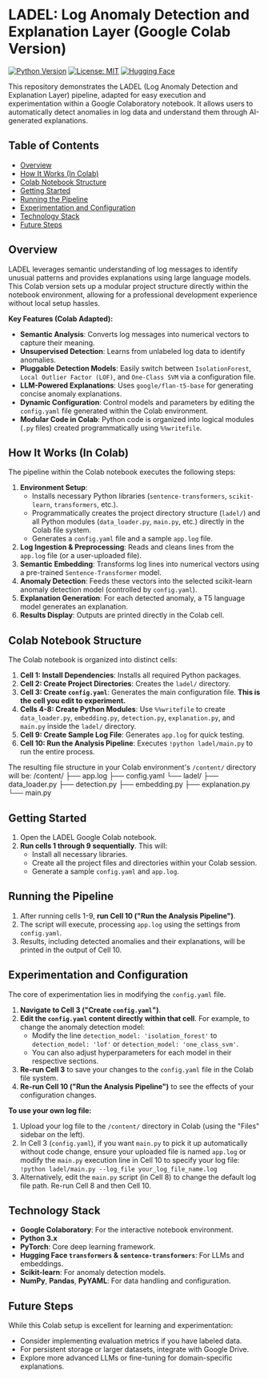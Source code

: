 # LADEL: Log Anomaly Detection and Explanation Layer (Google Colab Version)

[![Python Version](https://img.shields.io/badge/Colab%20Python-3.x-blue.svg)](https://research.google.com/colaboratory/)
[![License: MIT](https://img.shields.io/badge/License-MIT-yellow.svg)](https://opensource.org/licenses/MIT)
[![Hugging Face](https://img.shields.io/badge/%F0%9F%A4%97%20Hugging%20Face-Models-orange)](https://huggingface.co/models)

This repository demonstrates the LADEL (Log Anomaly Detection and Explanation Layer) pipeline, adapted for easy execution and experimentation within a Google Colaboratory notebook. It allows users to automatically detect anomalies in log data and understand them through AI-generated explanations.

## Table of Contents

- [Overview](#overview)
- [How It Works (In Colab)](#how-it-works-in-colab)
- [Colab Notebook Structure](#colab-notebook-structure)
- [Getting Started](#getting-started)
- [Running the Pipeline](#running-the-pipeline)
- [Experimentation and Configuration](#experimentation-and-configuration)
- [Technology Stack](#technology-stack)
- [Future Steps](#future-steps)

## Overview

LADEL leverages semantic understanding of log messages to identify unusual patterns and provides explanations using large language models. This Colab version sets up a modular project structure directly within the notebook environment, allowing for a professional development experience without local setup hassles.

**Key Features (Colab Adapted):**

-   **Semantic Analysis**: Converts log messages into numerical vectors to capture their meaning.
-   **Unsupervised Detection**: Learns from unlabeled log data to identify anomalies.
-   **Pluggable Detection Models**: Easily switch between `IsolationForest`, `Local Outlier Factor (LOF)`, and `One-Class SVM` via a configuration file.
-   **LLM-Powered Explanations**: Uses `google/flan-t5-base` for generating concise anomaly explanations.
-   **Dynamic Configuration**: Control models and parameters by editing the `config.yaml` file generated within the Colab environment.
-   **Modular Code in Colab**: Python code is organized into logical modules (`.py` files) created programmatically using `%%writefile`.

## How It Works (In Colab)

The pipeline within the Colab notebook executes the following steps:

1.  **Environment Setup**:
    *   Installs necessary Python libraries (`sentence-transformers`, `scikit-learn`, `transformers`, etc.).
    *   Programmatically creates the project directory structure (`ladel/`) and all Python modules (`data_loader.py`, `main.py`, etc.) directly in the Colab file system.
    *   Generates a `config.yaml` file and a sample `app.log` file.
2.  **Log Ingestion & Preprocessing**: Reads and cleans lines from the `app.log` file (or a user-uploaded file).
3.  **Semantic Embedding**: Transforms log lines into numerical vectors using a pre-trained `Sentence-Transformer` model.
4.  **Anomaly Detection**: Feeds these vectors into the selected scikit-learn anomaly detection model (controlled by `config.yaml`).
5.  **Explanation Generation**: For each detected anomaly, a T5 language model generates an explanation.
6.  **Results Display**: Outputs are printed directly in the Colab cell.

## Colab Notebook Structure

The Colab notebook is organized into distinct cells:

1.  **Cell 1: Install Dependencies**: Installs all required Python packages.
2.  **Cell 2: Create Project Directories**: Creates the `ladel/` directory.
3.  **Cell 3: Create `config.yaml`**: Generates the main configuration file. **This is the cell you edit to experiment.**
4.  **Cells 4-8: Create Python Modules**: Use `%%writefile` to create `data_loader.py`, `embedding.py`, `detection.py`, `explanation.py`, and `main.py` inside the `ladel/` directory.
5.  **Cell 9: Create Sample Log File**: Generates `app.log` for quick testing.
6.  **Cell 10: Run the Analysis Pipeline**: Executes `!python ladel/main.py` to run the entire process.

The resulting file structure in your Colab environment's `/content/` directory will be:
/content/
├── app.log
├── config.yaml
└── ladel/
├── data_loader.py
├── detection.py
├── embedding.py
├── explanation.py
└── main.py

## Getting Started

1.  Open the LADEL Google Colab notebook.
2.  **Run cells 1 through 9 sequentially**. This will:
    *   Install all necessary libraries.
    *   Create all the project files and directories within your Colab session.
    *   Generate a sample `config.yaml` and `app.log`.

## Running the Pipeline

1.  After running cells 1-9, **run Cell 10 ("Run the Analysis Pipeline")**.
2.  The script will execute, processing `app.log` using the settings from `config.yaml`.
3.  Results, including detected anomalies and their explanations, will be printed in the output of Cell 10.

## Experimentation and Configuration

The core of experimentation lies in modifying the `config.yaml` file.

1.  **Navigate to Cell 3 ("Create `config.yaml`")**.
2.  **Edit the `config.yaml` content directly within that cell**. For example, to change the anomaly detection model:
    *   Modify the line `detection_model: 'isolation_forest'` to `detection_model: 'lof'` or `detection_model: 'one_class_svm'`.
    *   You can also adjust hyperparameters for each model in their respective sections.
3.  **Re-run Cell 3** to save your changes to the `config.yaml` file in the Colab file system.
4.  **Re-run Cell 10 ("Run the Analysis Pipeline")** to see the effects of your configuration changes.

**To use your own log file:**

1.  Upload your log file to the `/content/` directory in Colab (using the "Files" sidebar on the left).
2.  In Cell 3 (`config.yaml`), if you want `main.py` to pick it up automatically without code change, ensure your uploaded file is named `app.log` or modify the `main.py` execution line in Cell 10 to specify your log file: `!python ladel/main.py --log_file your_log_file_name.log`
3.  Alternatively, edit the `main.py` script (in Cell 8) to change the default log file path. Re-run Cell 8 and then Cell 10.

## Technology Stack

-   **Google Colaboratory**: For the interactive notebook environment.
-   **Python 3.x**
-   **PyTorch**: Core deep learning framework.
-   **Hugging Face `transformers` & `sentence-transformers`**: For LLMs and embeddings.
-   **Scikit-learn**: For anomaly detection models.
-   **NumPy**, **Pandas**, **PyYAML**: For data handling and configuration.

## Future Steps

While this Colab setup is excellent for learning and experimentation:

-   Consider implementing evaluation metrics if you have labeled data.
-   For persistent storage or larger datasets, integrate with Google Drive.
-   Explore more advanced LLMs or fine-tuning for domain-specific explanations.
